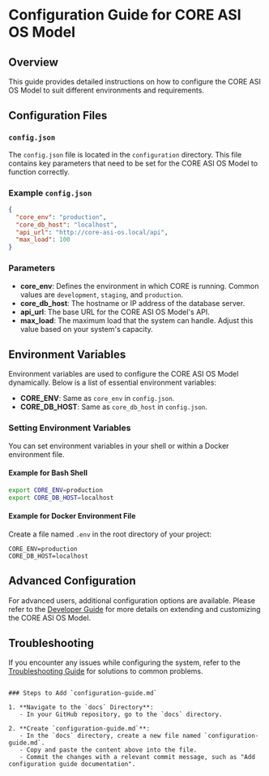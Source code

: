 # Configuration Guide for CORE ASI OS Model

## Overview

This guide provides detailed instructions on how to configure the CORE ASI OS Model to suit different environments and requirements.

## Configuration Files

### `config.json`

The `config.json` file is located in the `configuration` directory. This file contains key parameters that need to be set for the CORE ASI OS Model to function correctly.

### Example `config.json`

```json
{
  "core_env": "production",
  "core_db_host": "localhost",
  "api_url": "http://core-asi-os.local/api",
  "max_load": 100
}
```

### Parameters

- **core_env**: Defines the environment in which CORE is running. Common values are `development`, `staging`, and `production`.
- **core_db_host**: The hostname or IP address of the database server.
- **api_url**: The base URL for the CORE ASI OS Model's API.
- **max_load**: The maximum load that the system can handle. Adjust this value based on your system's capacity.

## Environment Variables

Environment variables are used to configure the CORE ASI OS Model dynamically. Below is a list of essential environment variables:

- **CORE_ENV**: Same as `core_env` in `config.json`.
- **CORE_DB_HOST**: Same as `core_db_host` in `config.json`.

### Setting Environment Variables

You can set environment variables in your shell or within a Docker environment file.

#### Example for Bash Shell

```bash
export CORE_ENV=production
export CORE_DB_HOST=localhost
```

#### Example for Docker Environment File

Create a file named `.env` in the root directory of your project:

```plaintext
CORE_ENV=production
CORE_DB_HOST=localhost
```

## Advanced Configuration

For advanced users, additional configuration options are available. Please refer to the [Developer Guide](developer-guide.md) for more details on extending and customizing the CORE ASI OS Model.

## Troubleshooting

If you encounter any issues while configuring the system, refer to the [Troubleshooting Guide](troubleshooting-guide.md) for solutions to common problems.
```

### Steps to Add `configuration-guide.md`

1. **Navigate to the `docs` Directory**:
   - In your GitHub repository, go to the `docs` directory.

2. **Create `configuration-guide.md`**:
   - In the `docs` directory, create a new file named `configuration-guide.md`.
   - Copy and paste the content above into the file.
   - Commit the changes with a relevant commit message, such as "Add configuration guide documentation".
